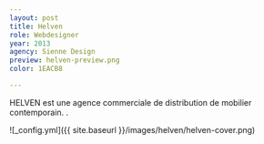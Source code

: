 ```yaml
---
layout: post
title: Helven
role: Webdesigner
year: 2013
agency: Sienne Design
preview: helven-preview.png
color: 1EACB8

---
```


HELVEN est une agence commerciale de distribution de mobilier contemporain. 
.
<!--more-->


![_config.yml]({{ site.baseurl }}/images/helven/helven-cover.png)
